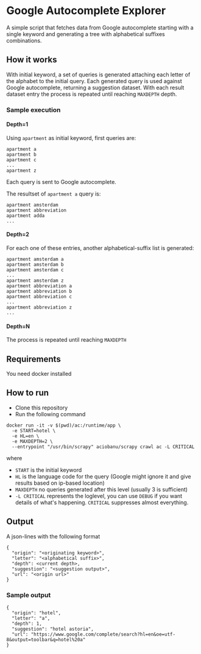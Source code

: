 # Google Autocomplete Explorer

A simple script that fetches data from Google autocomplete starting with a single keyword and generating a tree with alphabetical suffixes combinations.

## How it works
With initial keyword, a set of queries is generated attaching each letter of the alphabet to the initial query.
Each generated query is used against Google autocomplete, returning a suggestion dataset.
With each result dataset entry the process is repeated until reaching `MAXDEPTH` depth.

### Sample execution
#### Depth=1
Using `apartment` as initial keyword, first queries are:
```
apartment a
apartment b
apartment c
...
apartment z
```
Each query is sent to Google autocomplete.

The resultset of `apartment a` query is:
```
apartment amsterdam
apartment abbreviation
apartment adda
...
```
#### Depth=2
For each one of these entries, another alphabetical-suffix list is generated:
```
apartment amsterdam a
apartment amsterdam b
apartment amsterdam c
...
apartment amsterdam z
apartment abbreviation a
apartment abbreviation b
apartment abbreviation c
...
apartment abbreviation z
...
```
#### Depth=N
The process is repeated until reaching `MAXDEPTH`


## Requirements
You need docker installed

## How to run
- Clone this repository
- Run the following command

```
docker run -it -v $(pwd)/ac:/runtime/app \
  -e START=hotel \
  -e HL=en \
  -e MAXDEPTH=2 \
  --entrypoint "/usr/bin/scrapy" aciobanu/scrapy crawl ac -L CRITICAL
```
where
- `START` is the initial keyword
- `HL` is the language code for the query (Google might ignore it and give results based on ip-based location)
- `MAXDEPTH` no queries generated after this level (usually 3 is sufficient)
- `-L CRITICAL` represents the loglevel, you can use `DEBUG` if you want details of what's happening. `CRITICAL` suppresses almost everything.


## Output
A json-lines with the following format

```
{
  "origin": "<originating keyword>",
  "letter": "<alphabetical suffix>",
  "depth": <current depth>,
  "suggestion": "<suggestion output>",
  "url": "<origin url>"
}
```

### Sample output
```
{
  "origin": "hotel",
  "letter": "a",
  "depth": 1,
  "suggestion": "hotel astoria",
  "url": "https://www.google.com/complete/search?hl=en&oe=utf-8&output=toolbar&q=hotel%20a"
}
```
